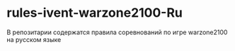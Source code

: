 rules-ivent-warzone2100-Ru
==========================
В репозитарии содержатся правила соревнований по игре warzone2100 на русском языке
